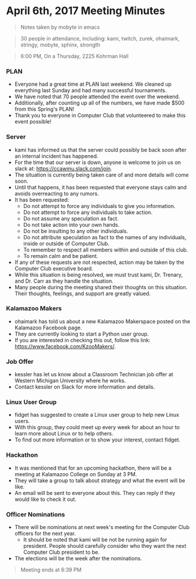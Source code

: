 # April 6th, 2017 Meeting Minutes
> Notes taken by mobyte in emacs

> 30 people in attendance, including: kami, twitch, zurek, ohaimark, stringy, mobyte, sphinx, strongth

> 6:00 PM, On a Thursday, 2225 Kohrman Hall

### PLAN
- Everyone had a great time at PLAN last weekend. We cleaned up everything last Sunday and had many successful tournaments.
- We have noted that 70 people attended the event over the weekend.
- Additionally, after counting up all of the numbers, we have made $500 from this Spring's PLAN!
- Thank you to everyone in Computer Club that volunteered to make this event possible!

### Server
- kami has informed us that the server could possibly be back soon after an internal incident has happened.
- For the time that our server is down, anyone is welcome to join us on slack at: https://ccawmu.slack.com/join.
- The situation is currently being taken care of and more details will come soon.
- Until that happens, it has been requested that everyone stays calm and avoids overreacting to any rumors.
- It has been requested: 
  - Do not attempt to force any individuals to give you information.
  - Do not attempt to force any individuals to take action.
  - Do not assume any speculation as fact.
  - Do not take action into your own hands.
  - Do not be insulting to any other individuals.
  - Do not attribute speculation as fact to the names of any individuals, inside or outside of Computer Club.
  - To remember to respect all members within and outside of this club.
  - To remain calm and be patient.
- If any of these requests are not respected, action may be taken by the Computer Club executive board.
- While this situation is being resolved, we must trust kami, Dr. Trenary, and Dr. Carr as they handle the situation.
- Many people during the meeting shared their thoughts on this situation. Their thoughts, feelings, and support are greatly valued.

### Kalamazoo Makers
- ohaimark has told us about a new Kalamazoo Makerspace posted on the Kalamazoo Facebook page.
- They are currently looking to start a Python user group.
- If you are interested in checking this out, follow this link: https://www.facebook.com/KzooMakers/.

### Job Offer
- kessler has let us know about a Classroom Technician job offer at Western Michigan University where he works.
- Contact kessler on Slack for more information and details.

### Linux User Group
- fidget has suggested to create a Linux user group to help new Linux users.
- With this group, they could meet up every week for about an hour to learn more about Linux or to help others.
- To find out more information or to show your interest, contact fidget.

### Hackathon
- It was mentioned that for an upcoming hackathon, there will be a meeting at Kalamazoo College on Sunday at 3 PM.
- They will take a group to talk about strategy and what the event will be like.
- An email will be sent to everyone about this. They can reply if they would like to check it out.

### Officer Nominations
- There will be nominations at next week's meeting for the Computer Club officers for the next year.
  - It should be noted that kami will be not be running again for president. People should carefully consider who they want the next Computer Club president to be.
- The elections will be the week after the nominations.

> Meeting ends at 6:39 PM
